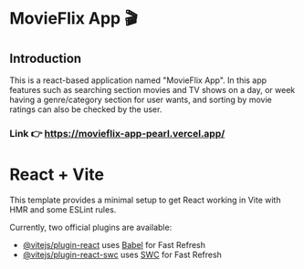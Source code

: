 # MovieFlix App 🎬
## Introduction
This is a react-based application named "MovieFlix App". In this app features such as searching section movies and TV shows on a day, or week having a genre/category section for user wants, and sorting by movie ratings can also be checked by the user.

### Link 👉 https://movieflix-app-pearl.vercel.app/

# React + Vite

This template provides a minimal setup to get React working in Vite with HMR and some ESLint rules.

Currently, two official plugins are available:

- [@vitejs/plugin-react](https://github.com/vitejs/vite-plugin-react/blob/main/packages/plugin-react/README.md) uses [Babel](https://babeljs.io/) for Fast Refresh
- [@vitejs/plugin-react-swc](https://github.com/vitejs/vite-plugin-react-swc) uses [SWC](https://swc.rs/) for Fast Refresh
